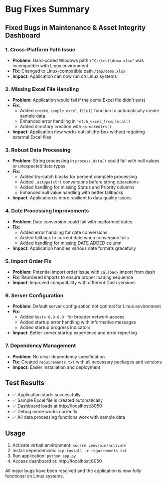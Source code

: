 # Bug Fixes Summary

## Fixed Bugs in Maintenance & Asset Integrity Dashboard

### 1. **Cross-Platform Path Issue**
- **Problem**: Hard-coded Windows path `r"C:\test\demo.xlsx"` was incompatible with Linux environment
- **Fix**: Changed to Linux-compatible path `/tmp/demo.xlsx`
- **Impact**: Application can now run on Linux systems

### 2. **Missing Excel File Handling**
- **Problem**: Application would fail if the demo Excel file didn't exist
- **Fix**: 
  - Added `create_sample_excel_file()` function to automatically create sample data
  - Enhanced error handling in `fetch_excel_from_local()`
  - Added directory creation with `os.makedirs()`
- **Impact**: Application now works out-of-the-box without requiring external Excel files

### 3. **Robust Data Processing**
- **Problem**: String processing in `process_data()` could fail with null values or unexpected data types
- **Fix**:
  - Added try-catch blocks for percent complete processing
  - Added `.astype(str)` conversions before string operations
  - Added handling for missing Status and Priority columns
  - Enhanced null value handling with better fallbacks
- **Impact**: Application is more resilient to data quality issues

### 4. **Date Processing Improvements**
- **Problem**: Date conversion could fail with malformed dates
- **Fix**:
  - Added error handling for date conversions
  - Added fallback to current date when conversion fails
  - Added handling for missing DATE ADDED column
- **Impact**: Application handles various date formats gracefully

### 5. **Import Order Fix**
- **Problem**: Potential import order issue with `callback` import from dash
- **Fix**: Reordered imports to ensure proper loading sequence
- **Impact**: Improved compatibility with different Dash versions

### 6. **Server Configuration**
- **Problem**: Default server configuration not optimal for Linux environment
- **Fix**:
  - Added `host='0.0.0.0'` for broader network access
  - Added startup error handling with informative messages
  - Added startup progress indicators
- **Impact**: Better server startup experience and error reporting

### 7. **Dependency Management**
- **Problem**: No clear dependency specification
- **Fix**: Created `requirements.txt` with all necessary packages and versions
- **Impact**: Easier installation and deployment

## Test Results
- ✅ Application starts successfully
- ✅ Sample Excel file is created automatically
- ✅ Dashboard loads at http://localhost:8050
- ✅ Debug mode works correctly
- ✅ All data processing functions work with sample data

## Usage
1. Activate virtual environment: `source venv/bin/activate`
2. Install dependencies: `pip install -r requirements.txt`
3. Run application: `python app.py`
4. Access dashboard at: http://localhost:8050

All major bugs have been resolved and the application is now fully functional on Linux systems.